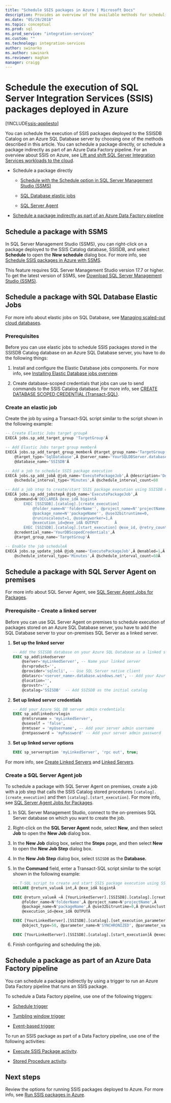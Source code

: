 ```yaml
---
title: "Schedule SSIS packages in Azure | Microsoft Docs"
description: Provides an overview of the available methods for scheduling the execution of SSIS packages deployed to Azure SQL Database.
ms.date: "05/29/2018"
ms.topic: conceptual
ms.prod: sql
ms.prod_service: "integration-services"
ms.custom: ""
ms.technology: integration-services
author: swinarko
ms.author: sawinark
ms.reviewer: maghan
manager: craigg
---
```

# Schedule the execution of SQL Server Integration Services (SSIS) packages deployed in Azure

[!INCLUDE[ssis-appliesto](../../includes/ssis-appliesto-ssvrpluslinux-asdb-asdw-xxx.md)]



You can schedule the execution of SSIS packages deployed to the SSISDB Catalog on an Azure SQL Database server by choosing one of the methods described in this article. You can schedule a package directly, or schedule a package indirectly as part of an Azure Data Factory pipeline. For an overview about SSIS on Azure, see [Lift and shift SQL Server Integration Services workloads to the cloud](ssis-azure-lift-shift-ssis-packages-overview.md).

- Schedule a package directly

  - [Schedule with the Schedule option in SQL Server Management Studio (SSMS)](#ssms)

  - [SQL Database elastic jobs](#elastic)

  - [SQL Server Agent](#agent)

- [Schedule a package indirectly as part of an Azure Data Factory pipeline](#activity)


## <a name="ssms"></a> Schedule a package with SSMS

In SQL Server Management Studio (SSMS), you can right-click on a package deployed to the SSIS Catalog database, SSISDB, and select **Schedule** to open the **New schedule** dialog box. For more info, see [Schedule SSIS packages in Azure with SSMS](ssis-azure-schedule-packages-ssms.md).

This feature requires SQL Server Management Studio version 17.7 or higher. To get the latest version of SSMS, see [Download SQL Server Management Studio (SSMS)](../../ssms/download-sql-server-management-studio-ssms.md).

## <a name="elastic"></a> Schedule a package with SQL Database Elastic Jobs

For more info about elastic jobs on SQL Database, see [Managing scaled-out cloud databases](https://docs.microsoft.com/azure/sql-database/sql-database-elastic-jobs-overview).

### Prerequisites

Before you can use elastic jobs to schedule SSIS packages stored in the SSISDB Catalog database on an Azure SQL Database server, you have to do the following things:

1.  Install and configure the Elastic Database jobs components. For more info, see [Installing Elastic Database jobs overview](https://docs.microsoft.com/azure/sql-database/sql-database-elastic-jobs-service-installation).

2. Create database-scoped credentials that jobs can use to send commands to the SSIS Catalog database. For more info, see [CREATE DATABASE SCOPED CREDENTIAL (Transact-SQL)](../../t-sql/statements/create-database-scoped-credential-transact-sql.md).

### Create an elastic job

Create the job by using a Transact-SQL script similar to the script shown in the following example:

```sql
-- Create Elastic Jobs target groupÂ 
EXECÂ jobs.sp_add_target_group 'TargetGroup'Â 

-- Add Elastic Jobs target group memberÂ 
EXECÂ jobs.sp_add_target_group_memberÂ @target_group_name='TargetGroup',Â 
	@target_type='SqlDatabase',Â @server_name='YourSQLDBServer.database.windows.net',
	@database_name='SSISDB'Â 

-- Add a job to schedule SSIS package execution
EXECÂ jobs.sp_add_jobÂ @job_name='ExecutePackageJob',Â @description='Description',Â 
	@schedule_interval_type='Minutes',Â @schedule_interval_count=60

-- Add a job step to create/start SSIS package execution using SSISDB catalog stored procedures
EXECÂ jobs.sp_add_jobstepÂ @job_name='ExecutePackageJob',Â 
	@command=N'DECLAREÂ @exe_idÂ bigintÂ 
		EXEC [SSISDB].[catalog].[create_execution]
            @folder_name=N''folderName'', @project_name=N''projectName'',
            @package_name=N''packageName'', @use32bitruntime=0,
            @runinscaleout=1, @useanyworker=1,Â 
			@execution_id=@exe_idÂ OUTPUT		Â 
		EXEC [SSISDB].[catalog].[start_execution] @exe_id, @retry_count=0',Â 
	@credential_name='YourDBScopedCredentials',Â 
	@target_group_name='TargetGroup'Â 

-- Enable the job scheduleÂ 
EXECÂ jobs.sp_update_jobÂ @job_name='ExecutePackageJob',Â @enabled=1,Â 
	@schedule_interval_type='Minutes',Â @schedule_interval_count=60Â 
```

## <a name="agent"></a> Schedule a package with SQL Server Agent on premises

For more info about SQL Server Agent, see [SQL Server Agent Jobs for Packages](../packages/sql-server-agent-jobs-for-packages.md).

### Prerequisite - Create a linked server

Before you can use SQL Server Agent on premises to schedule execution of packages stored on an Azure SQL Database server, you have to add the SQL Database server to your on-premises SQL Server as a linked server.

1.  **Set up the linked server**

    ```sql
    -- Add the SSISDB database on your Azure SQL Database as a linked server to your SQL Server on premises
    EXEC sp_addlinkedserver
        @server='myLinkedServer', -- Name your linked server
        @srvproduct='',     
        @provider='sqlncli', -- Use SQL Server native client
        @datasrc='<server_name>.database.windows.net', -- Add your Azure SQL Database server endpoint
        @location='',
        @provstr='',
        @catalog='SSISDB'  -- Add SSISDB as the initial catalog
    ```

2.  **Set up linked server credentials**

    ```sql
    -- Add your Azure SQL DB server admin credentials
    EXEC sp_addlinkedsrvlogin
        @rmtsrvname = 'myLinkedServer',
        @useself = 'false',
        @rmtuser = 'myUsername', -- Add your server admin username
        @rmtpassword = 'myPassword' -- Add your server admin password
    ```

3.  **Set up linked server options**

    ```sql
    EXEC sp_serveroption 'myLinkedServer', 'rpc out', true;
    ```

For more info, see [Create Linked Servers](../../relational-databases/linked-servers/create-linked-servers-sql-server-database-engine.md) and [Linked Servers](../../relational-databases/linked-servers/linked-servers-database-engine.md).

### Create a SQL Server Agent job

To schedule a package with SQL Server Agent on premises, create a job with a job step that calls the SSIS Catalog stored procedures `[catalog].[create_execution]` and then `[catalog].[start_execution]`. For more info, see [SQL Server Agent Jobs for Packages](../packages/sql-server-agent-jobs-for-packages.md).

1.  In SQL Server Management Studio, connect to the on-premises SQL Server database on which you want to create the job.

2.  Right-click on the **SQL Server Agent** node, select **New**, and then select **Job** to open the **New Job** dialog box.

3.  In the **New Job** dialog box, select the **Steps** page, and then select **New** to open the **New Job Step** dialog box.

4.  In the **New Job Step** dialog box, select `SSISDB` as the **Database.**

5.  In the **Command** field, enter a Transact-SQL script similar to the script shown in the following example:

    ```sql
    -- T-SQL script to create and start SSIS package execution using SSISDB stored procedures
    DECLARE	@return_valueÂ int,Â @exe_idÂ bigintÂ 

    EXEC @return_valueÂ =Â [YourLinkedServer].[SSISDB].[catalog].[create_execution]Â 
        @folder_name=N'folderName',Â @project_name=N'projectName',Â 
        @package_name=N'packageName',Â @use32bitruntime=0,Â @runincluster=1,Â @useanyworker=1,
        @execution_id=@exe_idÂ OUTPUTÂ 

    EXEC [YourLinkedServer].[SSISDB].[catalog].[set_execution_parameter_value] @exe_id,
        @object_type=50, @parameter_name=N'SYNCHRONIZED', @parameter_value=1

    EXEC [YourLinkedServer].[SSISDB].[catalog].[start_execution]Â @execution_id=@exe_id
    ```

6.  Finish configuring and scheduling the job.

## <a name="activity"></a> Schedule a package as part of an Azure Data Factory pipeline

You can schedule a package indirectly by using a trigger to run an Azure Data Factory pipeline that runs an SSIS package.

To schedule a Data Factory pipeline, use one of the following triggers:

- [Schedule trigger](https://docs.microsoft.com/azure/data-factory/how-to-create-schedule-trigger)

- [Tumbling window trigger](https://docs.microsoft.com/azure/data-factory/how-to-create-tumbling-window-trigger)

- [Event-based trigger](https://docs.microsoft.com/azure/data-factory/how-to-create-event-trigger)

To run an SSIS package as part of a Data Factory pipeline, use one of the following activities:

- [Execute SSIS Package activity](https://docs.microsoft.com/azure/data-factory/how-to-invoke-ssis-package-ssis-activity).

- [Stored Procedure activity](https://docs.microsoft.com/azure/data-factory/how-to-invoke-ssis-package-stored-procedure-activity).

## Next steps

Review the options for running SSIS packages deployed to Azure. For more info, see [Run SSIS packages in Azure](ssis-azure-run-packages.md).
